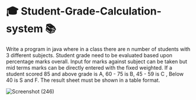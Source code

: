 
# 🎓 Student-Grade-Calculation-system 📚

<p>Write a program in java where in a class there are n number of students with 3 different subjects. Student grade need to be evaluated based upon percentage marks overall. Input for marks against subject can be taken but mid terms marks can be directly entered with the fixed weighted. If a student scored 85 and above grade is A, 60 - 75 is B, 45 - 59 is C , Below 40 is S and F. The result sheet must be shown in a table format.</p>

![Screenshot (246)](https://user-images.githubusercontent.com/97075043/229304471-97a24f39-12a0-4e03-a0c7-567570a3999c.png)


